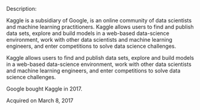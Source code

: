 Description:

Kaggle is a subsidiary of Google, is an online community of data scientists and machine learning practitioners. Kaggle allows users to find and publish data sets, explore and build models in a web-based data-science environment, work with other data scientists and machine learning engineers, and enter competitions to solve data science challenges.

Kaggle allows users to find and publish data sets, explore and build models in a web-based data-science environment, work with other data scientists and machine learning engineers, and enter competitions to solve data science challenges.

Google bought Kaggle in 2017.

Acquired on March 8, 2017
